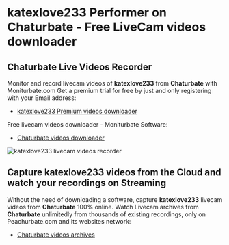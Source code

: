 # katexlove233 Performer on Chaturbate - Free LiveCam videos downloader

## Chaturbate Live Videos Recorder

Monitor and record livecam videos of **katexlove233** from **Chaturbate** with Moniturbate.com
Get a premium trial for free by just and only registering with your Email address:
* [katexlove233 Premium videos downloader](https://moniturbate.com/request-demo-licence-key.html)

Free livecam videos downloader - Moniturbate Software:
* [Chaturbate videos downloader](https://moniturbate.com/moniturbate-download-software.html)

![katexlove233 livecam videos recorder](https://peachurnet.com/templates/moniturbate-software.png)


## Capture katexlove233 videos from the Cloud and watch your recordings on Streaming

Without the need of downloading a software, capture **katexlove233** livecam videos from **Chaturbate** 100% online.
Watch Livecam archives from **Chaturbate** unlimitedly from thousands of existing recordings, only on Peachurbate.com and its websites network:
* [Chaturbate videos archives](https://peachurnet.com/)